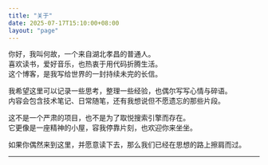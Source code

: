 ```yaml
---
title: "关于"
date: 2025-07-17T15:10:00+08:00
layout: "page"
---
```


你好，我叫何故，一个来自湖北孝昌的普通人。  
喜欢读书，爱好音乐，也热衷于用代码折腾生活。  
这个博客，是我写给世界的一封持续未完的长信。

我希望这里可以记录一些思考，整理一些经验，也偶尔写写心情与碎语。  
内容会包含技术笔记、日常随笔，还有我想说但不愿遗忘的那些片段。

这不是一个严肃的项目，也不是为了取悦搜索引擎而存在。  
它更像是一座精神的小屋，容我停靠片刻，也欢迎你来坐坐。

如果你偶然来到这里，并愿意读下去，那么我们已经在思想的路上擦肩而过。

---

